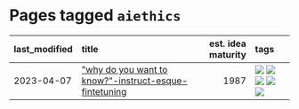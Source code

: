 # Pages tagged `aiethics`

|last_modified|title|est. idea maturity|tags
|:---|:---|---:|:---|
|2023-04-07|["why do you want to know?"-instruct-esque-fintetuning](../whydoyouwantoknow.md)|1987|[![](https://img.shields.io/badge/tag-aiethics-fde018)](../tags/aiethics.md) [![](https://img.shields.io/badge/tag-alignment-82d6e)](../tags/alignment.md) [![](https://img.shields.io/badge/tag-dialogue-d3fceb)](../tags/dialogue.md) [![](https://img.shields.io/badge/tag-models-e13c2b)](../tags/models.md) [![](https://img.shields.io/badge/tag-wip-1614f8)](../tags/wip.md)|